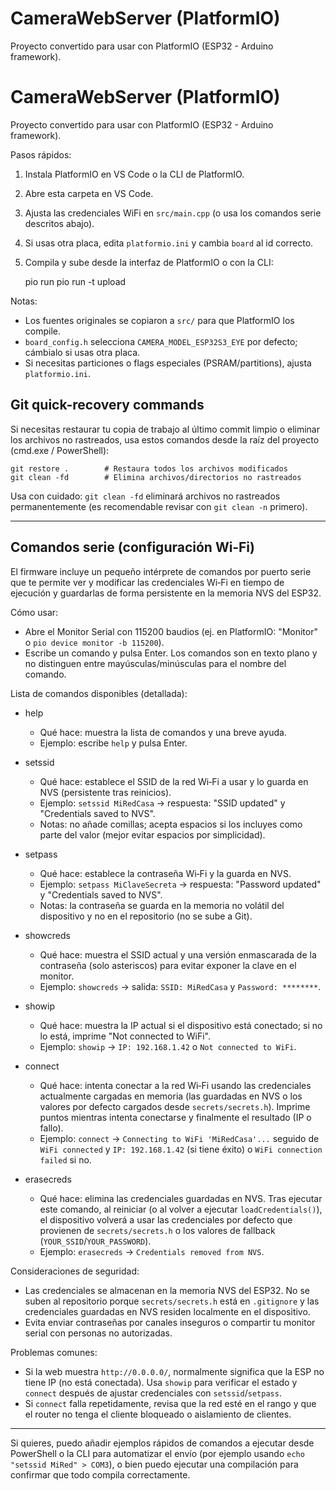 # CameraWebServer (PlatformIO)

Proyecto convertido para usar con PlatformIO (ESP32 - Arduino framework).

# CameraWebServer (PlatformIO)

Proyecto convertido para usar con PlatformIO (ESP32 - Arduino framework).

Pasos rápidos:

1. Instala PlatformIO en VS Code o la CLI de PlatformIO.
2. Abre esta carpeta en VS Code.
3. Ajusta las credenciales WiFi en `src/main.cpp` (o usa los comandos serie descritos abajo).
4. Si usas otra placa, edita `platformio.ini` y cambia `board` al id correcto.
5. Compila y sube desde la interfaz de PlatformIO o con la CLI:

    pio run
    pio run -t upload

Notas:

- Los fuentes originales se copiaron a `src/` para que PlatformIO los compile.
- `board_config.h` selecciona `CAMERA_MODEL_ESP32S3_EYE` por defecto; cámbialo si usas otra placa.
- Si necesitas particiones o flags especiales (PSRAM/partitions), ajusta `platformio.ini`.

## Git quick-recovery commands

Si necesitas restaurar tu copia de trabajo al último commit limpio o eliminar los archivos no rastreados, usa estos comandos desde la raíz del proyecto (cmd.exe / PowerShell):

```
git restore .        # Restaura todos los archivos modificados
git clean -fd        # Elimina archivos/directorios no rastreados
```

Usa con cuidado: `git clean -fd` eliminará archivos no rastreados permanentemente (es recomendable revisar con `git clean -n` primero).

---

## Comandos serie (configuración Wi‑Fi)

El firmware incluye un pequeño intérprete de comandos por puerto serie que te permite ver y modificar las credenciales Wi‑Fi en tiempo de ejecución y guardarlas de forma persistente en la memoria NVS del ESP32.

Cómo usar:
- Abre el Monitor Serial con 115200 baudios (ej. en PlatformIO: "Monitor" o `pio device monitor -b 115200`).
- Escribe un comando y pulsa Enter. Los comandos son en texto plano y no distinguen entre mayúsculas/minúsculas para el nombre del comando.

Lista de comandos disponibles (detallada):

- help
   - Qué hace: muestra la lista de comandos y una breve ayuda.
   - Ejemplo: escribe `help` y pulsa Enter.

- setssid <ssid>
   - Qué hace: establece el SSID de la red Wi‑Fi a usar y lo guarda en NVS (persistente tras reinicios).
   - Ejemplo: `setssid MiRedCasa` -> respuesta: "SSID updated" y "Credentials saved to NVS".
   - Notas: no añade comillas; acepta espacios si los incluyes como parte del valor (mejor evitar espacios por simplicidad).

- setpass <password>
   - Qué hace: establece la contraseña Wi‑Fi y la guarda en NVS.
   - Ejemplo: `setpass MiClaveSecreta` -> respuesta: "Password updated" y "Credentials saved to NVS".
   - Notas: la contraseña se guarda en la memoria no volátil del dispositivo y no en el repositorio (no se sube a Git).

- showcreds
   - Qué hace: muestra el SSID actual y una versión enmascarada de la contraseña (solo asteriscos) para evitar exponer la clave en el monitor.
   - Ejemplo: `showcreds` -> salida: `SSID: MiRedCasa` y `Password: ********`.

- showip
   - Qué hace: muestra la IP actual si el dispositivo está conectado; si no lo está, imprime "Not connected to WiFi".
   - Ejemplo: `showip` -> `IP: 192.168.1.42` o `Not connected to WiFi`.

- connect
   - Qué hace: intenta conectar a la red Wi‑Fi usando las credenciales actualmente cargadas en memoria (las guardadas en NVS o los valores por defecto cargados desde `secrets/secrets.h`). Imprime puntos mientras intenta conectarse y finalmente el resultado (IP o fallo).
   - Ejemplo: `connect` -> `Connecting to WiFi 'MiRedCasa'...` seguido de `WiFi connected` y `IP: 192.168.1.42` (si tiene éxito) o `WiFi connection failed` si no.

- erasecreds
   - Qué hace: elimina las credenciales guardadas en NVS. Tras ejecutar este comando, al reiniciar (o al volver a ejecutar `loadCredentials()`), el dispositivo volverá a usar las credenciales por defecto que provienen de `secrets/secrets.h` o los valores de fallback (`YOUR_SSID`/`YOUR_PASSWORD`).
   - Ejemplo: `erasecreds` -> `Credentials removed from NVS`.

Consideraciones de seguridad:
- Las credenciales se almacenan en la memoria NVS del ESP32. No se suben al repositorio porque `secrets/secrets.h` está en `.gitignore` y las credenciales guardadas en NVS residen localmente en el dispositivo.
- Evita enviar contraseñas por canales inseguros o compartir tu monitor serial con personas no autorizadas.

Problemas comunes:
- Si la web muestra `http://0.0.0.0/`, normalmente significa que la ESP no tiene IP (no está conectada). Usa `showip` para verificar el estado y `connect` después de ajustar credenciales con `setssid`/`setpass`.
- Si `connect` falla repetidamente, revisa que la red esté en el rango y que el router no tenga el cliente bloqueado o aislamiento de clientes.

---

Si quieres, puedo añadir ejemplos rápidos de comandos a ejecutar desde PowerShell o la CLI para automatizar el envío (por ejemplo usando `echo "setssid MiRed" > COM3`), o bien puedo ejecutar una compilación para confirmar que todo compila correctamente.

